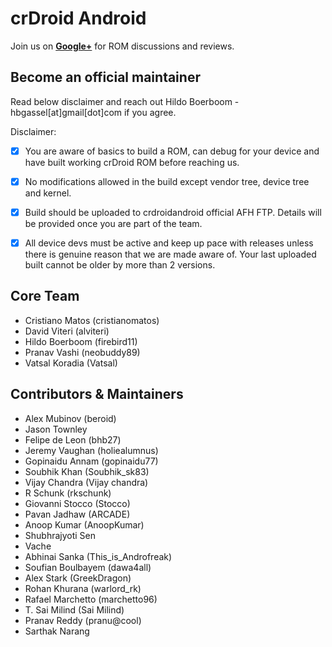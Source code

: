 crDroid Android
===============
Join us on __[Google+](https://plus.google.com/communities/118297646046960923906)__ for ROM discussions and reviews.


Become an official maintainer
-----------------------------
Read below disclaimer and reach out Hildo Boerboom - hbgassel[at]gmail[dot]com if you agree.

Disclaimer:
- [x] You are aware of basics to build a ROM, can debug for your device and have built working crDroid ROM before reaching us.
- [x] No modifications allowed in the build except vendor tree, device tree and kernel.
- [x] Build should be uploaded to crdroidandroid official AFH FTP. Details will be provided once you are part of the team.
- [x] All device devs must be active and keep up pace with releases unless there is genuine reason that we are made aware of. Your last uploaded built cannot be older by more than 2 versions.


Core Team
---------
* Cristiano Matos (cristianomatos)
* David Viteri (alviteri)
* Hildo Boerboom (firebird11)
* Pranav Vashi (neobuddy89)
* Vatsal Koradia (Vatsal)


Contributors & Maintainers
--------------------------
* Alex Mubinov (beroid)
* Jason Townley
* Felipe de Leon (bhb27)
* Jeremy Vaughan (holiealumnus)
* Gopinaidu Annam (gopinaidu77)
* Soubhik Khan (Soubhik_sk83)
* Vijay Chandra (Vijay chandra)
* R Schunk (rkschunk)
* Giovanni Stocco (Stocco)
* Pavan Jadhaw (ARCADE)
* Anoop Kumar (AnoopKumar)
* Shubhrajyoti Sen
* Vache
* Abhinai Sanka (This_is_Androfreak)
* Soufian Boulbayem (dawa4all)
* Alex Stark (GreekDragon)
* Rohan Khurana (warlord_rk)
* Rafael Marchetto (marchetto96)
* T. Sai Milind (Sai Milind)
* Pranav Reddy (pranu@cool)
* Sarthak Narang
